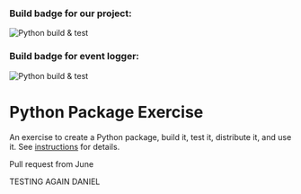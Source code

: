 ### Build badge for our project:
![Python build & test](https://github.com/software-students-fall2024/3-python-package-java_and_the_scripts_/actions/workflows/build.yaml/badge.svg)

### Build badge for event logger:
![Python build & test](https://github.com/software-students-fall2024/3-python-package-java_and_the_scripts_/actions/workflows/event-logger.yml/badge.svg)
# Python Package Exercise

An exercise to create a Python package, build it, test it, distribute it, and use it. See [instructions](./instructions.md) for details.

Pull request from June

TESTING AGAIN DANIEL
